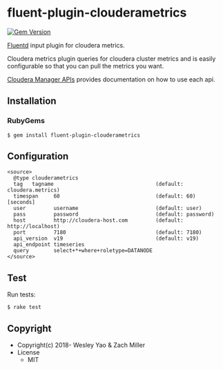 # fluent-plugin-clouderametrics
[![Gem Version](https://badge.fury.io/rb/fluent-plugin-clouderametrics.svg)](https://badge.fury.io/rb/fluent-plugin-clouderametrics)

[Fluentd](https://fluentd.org/) input plugin for cloudera metrics.

Cloudera metrics plugin queries for cloudera cluster metrics and is easily configurable so that you can pull the metrics you want.

[Cloudera Manager APIs](https://cloudera.github.io/cm_api/apidocs/v19/index.html/) provides documentation on how to use each api.

## Installation

### RubyGems

```
$ gem install fluent-plugin-clouderametrics
```

## Configuration

```
<source>
  @type clouderametrics
  tag   tagname                                 (default: cloudera.metrics)
  timespan     60                               (default: 60) [seconds]
  user         username                         (default: user)
  pass         password                         (default: password)
  host         http://cloudera-host.com         (default: http://localhost)
  port         7180                             (default: 7180)
  api_version  v19                              (default: v19)
  api_endpoint timeseries
  query        select+*+where+roletype=DATANODE
</source>
```

## Test

Run tests:

```
$ rake test
```

## Copyright

* Copyright(c) 2018- Wesley Yao & Zach Miller
* License
  * MIT

